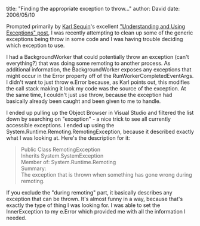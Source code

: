 
title: "Finding the appropriate exception to throw..."
author: David
date: 2006/05/10

Prompted primarily by [Karl Sequin](http://codebetter.com/blogs/karlseguin/default.aspx)'s excellent ["Understanding and Using Exceptions" post](http://codebetter.com/blogs/karlseguin/archive/2006/04/05/142355.aspx), I was recently attempting to clean up some of the generic exceptions being throw in some code and I was having trouble deciding which exception to use.

I had a BackgroundWorker that could potentially throw an exception (can't everything?) that was doing some remoting to another process. As additional information, the BackgroundWorker exposes any exceptions that might occur in the Error property off of the RunWorkerCompletedEventArgs. I didn't want to just throw e.Error because, as Karl points out, this modifies the call stack making it look my code was the source of the exception. At the same time, I couldn't just use throw, because the exception had basically already been caught and been given to me to handle.

I ended up pulling up the Object Browser in Visual Studio and filtered the list down by searching on "exception" - a nice trick to see all currently accessible exceptions. I ended up using the System.Runtime.Remoting.RemotingException, because it described exactly what I was looking at. Here's the description for it:

> Public Class RemotingException<br />
> Inherits System.SystemException<br />
> Member of: System.Runtime.Remoting<br />
> Summary:<br />
> The exception that is thrown when something has gone wrong during remoting.

If you exclude the "during remoting" part, it basically describes any exception that can be thrown. It's almost funny in a way, because that's exactly the type of thing I was looking for. I was able to set the InnerException to my e.Error which provided me with all the information I needed.
